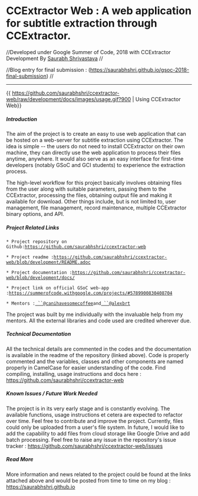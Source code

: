 # CCExtractor Web : A web application for subtitle extraction through CCExtractor.

//Developed under Google Summer of Code, 2018 with CCExtractor
Development By [Saurabh
Shrivastava](https://github.com/saurabhshri) //

//Blog entry for final submission :
(https://saurabhshri.github.io/gsoc-2018-final-submission) //

------------------------------------------------------------------------

{{
<https://github.com/saurabhshri/ccextractor-web/raw/development/docs/images/usage.gif?900>
| Using CCExtractor Web}} 

##### Introduction

The aim of the project is to create an easy to use web application that
can be hosted on a web-server for subtitle extraction using CCExtractor.
The idea is simple -- the users do not need to install CCExtractor on
their own machine, they can directly use the web application to process
their files anytime, anywhere. It would also serve as an easy interface
for first-time developers (notably GSoC and GCI students) to experience
the extraction process.

The high-level workflow for this project basically involves obtaining
files from the user along with suitable parameters, passing them to the
CCExtractor, processing the files, obtaining output file and making it
available for download. Other things include, but is not limited to,
user management, file management, record maintenance, multiple
CCExtractor binary options, and API.

##### Project Related Links

` * Project repository on Github: `[`https://github.com/saurabhshri/ccextractor-web`](https://github.com/saurabhshri/ccextractor-web)

` * Project readme : `[`https://github.com/saurabhshri/ccextractor-web/blob/development/README.adoc`](https://github.com/saurabhshri/ccextractor-web/blob/development/README.adoc)

` * Project documentation : `[`https://github.com/saurabhshri/ccextractor-web/blob/development/docs/`](https://github.com/saurabhshri/ccextractor-web/blob/development/docs/)

` * Project link on official GSoC web-app : `[`https://summerofcode.withgoogle.com/projects/#5789900830408704`](https://summerofcode.withgoogle.com/projects/#5789900830408704)

` * Mentors : `[` ``@canihavesomecoffee`](https://github.com/canihavesomecoffee)` and `[` ``@alexbrt`](https://github.com/alexbrt)

The project was built by me individually with the invaluable help from
my mentors. All the external libraries and code used are credited
wherever due.

##### Technical Documentation

All the technical details are commented in the codes and the
documentation is available in the readme of the repository (linked
above). Code is properly commented and the variables, classes and other
components are named properly in CamelCase for easier understanding of
the code. Find compiling, installing, usage instructions and docs here :
<https://github.com/saurabhshri/ccextractor-web>

##### Known Issues / Future Work Needed

The project is in its very early stage and is constantly evolving. The
available functions, usage instructions et cetera are expected to
refactor over time. Feel free to contribute and improve the project.
Currently, files could only be uploaded from a user's file system. In
future, I would like to add the capability to add files from cloud
storage like Google Drive and add batch processing. Feel free to raise
any issue in the repository's issue tracker :
<https://github.com/saurabhshri/ccextractor-web/issues>

##### Read More

More information and news related to the project could be found at the
links attached above and would be posted from time to time on my blog :
<https://saurabhshri.github.io>
